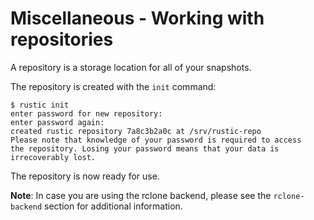 # Miscellaneous - Working with repositories

A repository is a storage location for all of your snapshots.

The repository is created with the `init` command:

```console
$ rustic init
enter password for new repository:
enter password again:
created rustic repository 7a8c3b2a0c at /srv/rustic-repo
Please note that knowledge of your password is required to access
the repository. Losing your password means that your data is
irrecoverably lost.
```

The repository is now ready for use.

**Note**: In case you are using the rclone backend, please see the
`rclone-backend` section for additional information.
